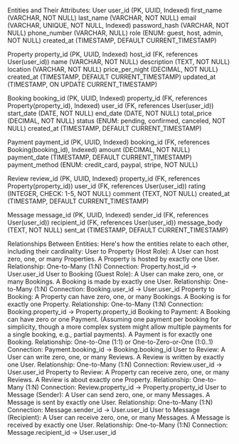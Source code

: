 Entities and Their Attributes:
User
user_id (PK, UUID, Indexed)
first_name (VARCHAR, NOT NULL)
last_name (VARCHAR, NOT NULL)
email (VARCHAR, UNIQUE, NOT NULL, Indexed)
password_hash (VARCHAR, NOT NULL)
phone_number (VARCHAR, NULL)
role (ENUM: guest, host, admin, NOT NULL)
created_at (TIMESTAMP, DEFAULT CURRENT_TIMESTAMP)

Property
property_id (PK, UUID, Indexed)
host_id (FK, references User(user_id))
name (VARCHAR, NOT NULL)
description (TEXT, NOT NULL)
location (VARCHAR, NOT NULL)
price_per_night (DECIMAL, NOT NULL)
created_at (TIMESTAMP, DEFAULT CURRENT_TIMESTAMP)
updated_at (TIMESTAMP, ON UPDATE CURRENT_TIMESTAMP)

Booking
booking_id (PK, UUID, Indexed)
property_id (FK, references Property(property_id), Indexed)
user_id (FK, references User(user_id))
start_date (DATE, NOT NULL)
end_date (DATE, NOT NULL)
total_price (DECIMAL, NOT NULL)
status (ENUM: pending, confirmed, canceled, NOT NULL)
created_at (TIMESTAMP, DEFAULT CURRENT_TIMESTAMP)

Payment
payment_id (PK, UUID, Indexed)
booking_id (FK, references Booking(booking_id), Indexed)
amount (DECIMAL, NOT NULL)
payment_date (TIMESTAMP, DEFAULT CURRENT_TIMESTAMP)
payment_method (ENUM: credit_card, paypal, stripe, NOT NULL)

Review
review_id (PK, UUID, Indexed)
property_id (FK, references Property(property_id))
user_id (FK, references User(user_id))
rating (INTEGER, CHECK: 1-5, NOT NULL)
comment (TEXT, NOT NULL)
created_at (TIMESTAMP, DEFAULT CURRENT_TIMESTAMP)

Message
message_id (PK, UUID, Indexed)
sender_id (FK, references User(user_id))
recipient_id (FK, references User(user_id))
message_body (TEXT, NOT NULL)
sent_at (TIMESTAMP, DEFAULT CURRENT_TIMESTAMP)


Relationships Between Entities:
Here's how the entities relate to each other, including their cardinality:
User to Property (Host Role):
A User can host zero, one, or many Properties.
A Property is hosted by exactly one User.
Relationship: One-to-Many (1:N)
Connection: Property.host_id -> User.user_id
User to Booking (Guest Role):
A User can make zero, one, or many Bookings.
A Booking is made by exactly one User.
Relationship: One-to-Many (1:N)
Connection: Booking.user_id -> User.user_id
Property to Booking:
A Property can have zero, one, or many Bookings.
A Booking is for exactly one Property.
Relationship: One-to-Many (1:N)
Connection: Booking.property_id -> Property.property_id
Booking to Payment:
A Booking can have zero or one Payment. (Assuming one payment per booking for simplicity, though a more complex system might allow multiple payments for a single booking, e.g., partial payments).
A Payment is for exactly one Booking.
Relationship: One-to-One (1:1) or One-to-Zero-or-One (1:0..1)
Connection: Payment.booking_id -> Booking.booking_id
User to Review:
A User can write zero, one, or many Reviews.
A Review is written by exactly one User.
Relationship: One-to-Many (1:N)
Connection: Review.user_id -> User.user_id
Property to Review:
A Property can receive zero, one, or many Reviews.
A Review is about exactly one Property.
Relationship: One-to-Many (1:N)
Connection: Review.property_id -> Property.property_id
User to Message (Sender):
A User can send zero, one, or many Messages.
A Message is sent by exactly one User.
Relationship: One-to-Many (1:N)
Connection: Message.sender_id -> User.user_id
User to Message (Recipient):
A User can receive zero, one, or many Messages.
A Message is received by exactly one User.
Relationship: One-to-Many (1:N)
Connection: Message.recipient_id -> User.user_id
